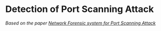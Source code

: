 # Detection of Port Scanning Attack
_Based on the paper [Network Forensic system for Port Scanning Attack](https://ieeexplore.ieee.org/document/5422935/)_
